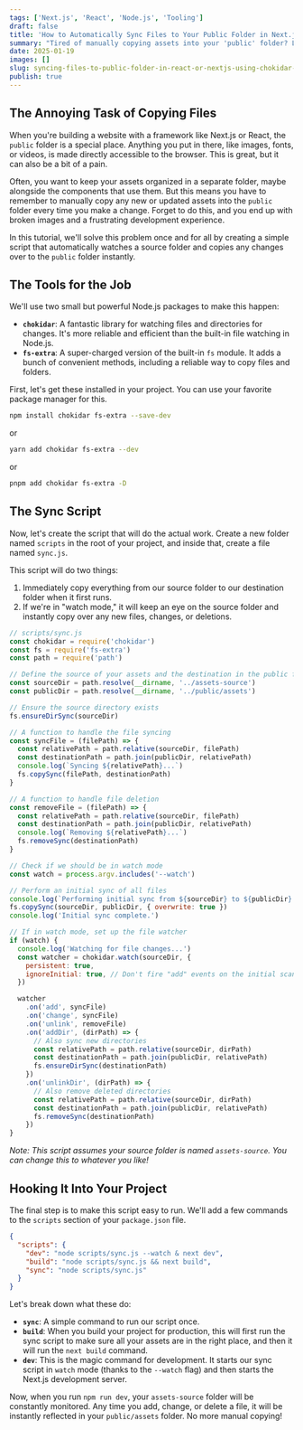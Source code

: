 ```yaml
---
tags: ['Next.js', 'React', 'Node.js', 'Tooling']
draft: false
title: 'How to Automatically Sync Files to Your Public Folder in Next.js'
summary: "Tired of manually copying assets into your 'public' folder? Learn how to use a simple Node.js script with Chokidar to automatically watch for changes and keep your files in sync."
date: 2025-01-19
images: []
slug: syncing-files-to-public-folder-in-react-or-nextjs-using-chokidar-and-fs-extra
publish: true
---
```


## The Annoying Task of Copying Files

When you're building a website with a framework like Next.js or React, the `public` folder is a special place. Anything you put in there, like images, fonts, or videos, is made directly accessible to the browser. This is great, but it can also be a bit of a pain.

Often, you want to keep your assets organized in a separate folder, maybe alongside the components that use them. But this means you have to remember to manually copy any new or updated assets into the `public` folder every time you make a change. Forget to do this, and you end up with broken images and a frustrating development experience.

In this tutorial, we'll solve this problem once and for all by creating a simple script that automatically watches a source folder and copies any changes over to the `public` folder instantly.

## The Tools for the Job

We'll use two small but powerful Node.js packages to make this happen:

- **`chokidar`**: A fantastic library for watching files and directories for changes. It's more reliable and efficient than the built-in file watching in Node.js.
- **`fs-extra`**: A super-charged version of the built-in `fs` module. It adds a bunch of convenient methods, including a reliable way to copy files and folders.

First, let's get these installed in your project. You can use your favorite package manager for this.

```bash
npm install chokidar fs-extra --save-dev
```

or

```bash
yarn add chokidar fs-extra --dev
```

or

```bash
pnpm add chokidar fs-extra -D
```

## The Sync Script

Now, let's create the script that will do the actual work. Create a new folder named `scripts` in the root of your project, and inside that, create a file named `sync.js`.

This script will do two things:

1.  Immediately copy everything from our source folder to our destination folder when it first runs.
2.  If we're in "watch mode," it will keep an eye on the source folder and instantly copy over any new files, changes, or deletions.

```javascript
// scripts/sync.js
const chokidar = require('chokidar')
const fs = require('fs-extra')
const path = require('path')

// Define the source of your assets and the destination in the public folder
const sourceDir = path.resolve(__dirname, '../assets-source')
const publicDir = path.resolve(__dirname, '../public/assets')

// Ensure the source directory exists
fs.ensureDirSync(sourceDir)

// A function to handle the file syncing
const syncFile = (filePath) => {
  const relativePath = path.relative(sourceDir, filePath)
  const destinationPath = path.join(publicDir, relativePath)
  console.log(`Syncing ${relativePath}...`)
  fs.copySync(filePath, destinationPath)
}

// A function to handle file deletion
const removeFile = (filePath) => {
  const relativePath = path.relative(sourceDir, filePath)
  const destinationPath = path.join(publicDir, relativePath)
  console.log(`Removing ${relativePath}...`)
  fs.removeSync(destinationPath)
}

// Check if we should be in watch mode
const watch = process.argv.includes('--watch')

// Perform an initial sync of all files
console.log(`Performing initial sync from ${sourceDir} to ${publicDir}...`)
fs.copySync(sourceDir, publicDir, { overwrite: true })
console.log('Initial sync complete.')

// If in watch mode, set up the file watcher
if (watch) {
  console.log('Watching for file changes...')
  const watcher = chokidar.watch(sourceDir, {
    persistent: true,
    ignoreInitial: true, // Don't fire "add" events on the initial scan
  })

  watcher
    .on('add', syncFile)
    .on('change', syncFile)
    .on('unlink', removeFile)
    .on('addDir', (dirPath) => {
      // Also sync new directories
      const relativePath = path.relative(sourceDir, dirPath)
      const destinationPath = path.join(publicDir, relativePath)
      fs.ensureDirSync(destinationPath)
    })
    .on('unlinkDir', (dirPath) => {
      // Also remove deleted directories
      const relativePath = path.relative(sourceDir, dirPath)
      const destinationPath = path.join(publicDir, relativePath)
      fs.removeSync(destinationPath)
    })
}
```

_Note: This script assumes your source folder is named `assets-source`. You can change this to whatever you like!_

## Hooking It Into Your Project

The final step is to make this script easy to run. We'll add a few commands to the `scripts` section of your `package.json` file.

```json
{
  "scripts": {
    "dev": "node scripts/sync.js --watch & next dev",
    "build": "node scripts/sync.js && next build",
    "sync": "node scripts/sync.js"
  }
}
```

Let's break down what these do:

- **`sync`**: A simple command to run our script once.
- **`build`**: When you build your project for production, this will first run the sync script to make sure all your assets are in the right place, and then it will run the `next build` command.
- **`dev`**: This is the magic command for development. It starts our sync script in `watch` mode (thanks to the `--watch` flag) and then starts the Next.js development server.

Now, when you run `npm run dev`, your `assets-source` folder will be constantly monitored. Any time you add, change, or delete a file, it will be instantly reflected in your `public/assets` folder. No more manual copying!

